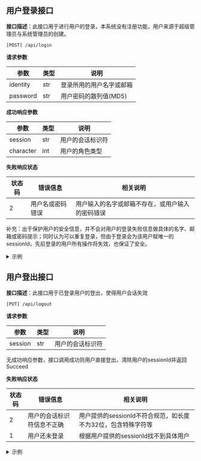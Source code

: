 ## 用户登录接口

**接口描述**：此接口用于进行用户的登录，本系统没有注册功能，用户来源于超级管理员与系统管理员的创建。

`[POST] /api/login`

**请求参数**

| 参数     | 类型 | 说明                     |
| -------- | ---- | ------------------------ |
| identity | str  | 登录所用的用户名字或邮箱 |
| password | str  | 用户密码的散列值(MD5)    |

**成功响应参数**

| 参数      | 类型 | 说明             |
| --------- | ---- | ---------------- |
| session   | str  | 用户的会话标识符 |
| character | int  | 用户的角色类型   |

**失败响应状态**

| 状态码 | 错误信息         | 相关说明                                         |
| ------ | ---------------- | ------------------------------------------------ |
| 2      | 用户名或密码错误 | 用户输入的名字或邮箱不存在，或用户输入的密码错误 |

补充：出于保护用户的安全信息，并不会对用户的登录失败信息做具体的名字、邮箱或密码提示；同时认为可以重复登录，但由于登录会为该用户赋唯一的sessionId，先前登录的用户所有操作将失效，也保证了安全。

<details>
 <summary>示例</summary>
 <details>
  <summary>请求</summary>

```json
    {
      "identity":"zhang_san",
      "password":"99b1ff8f11781541f7f89f9bd41c4a17"
    }

```
</details>
<details>
  <summary>响应</summary>

```json
    {
    "code":0,
    "data":
      {
      "session":"Rd8Gs0jw0jdbUeJzf7EIBwkwr7aYit74",
      "character":1
      }
    }

```
</details>
</details>


## 用户登出接口

**接口描述**：此接口用于已登录用户的登出，使得用户会话失效

`[PUT] /api/logout`

**请求参数**

| 参数    | 类型 | 说明             |
| ------- | ---- | ---------------- |
| session | str  | 用户的会话标识符 |

无成功响应参数，接口调用成功则用户直接登出，清除用户的sessionId并返回Succeed

**失败响应状态**

| 状态码 | 错误信息                   | 相关说明                                                      |
| ------ | -------------------------- | ------------------------------------------------------------- |
| 2      | 用户的会话标识符信息不正确 | 用户提供的sessionId不符合规范，如长度不为32位，包含特殊字符等 |
| 1      | 用户还未登录               | 根据用户提供的sessionId找不到具体用户                         |

<details>
 <summary>示例</summary>
 <details>
  <summary>请求</summary>

```json
{
  "session": "Rd8Gs0jw0jdbUeJzf7EIBwkwr7aYit74" 
}

```
</details>
<details>
  <summary>响应</summary>

```json
{
  "code":0,
  "info":"Succeed",
}

```
</details>
</details>

